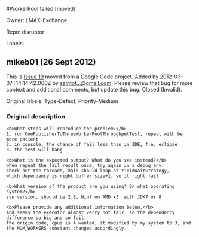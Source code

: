 #WorkerPool failed  [moved]

Owner: LMAX-Exchange

Repo: disruptor

Labels: 

## mikeb01 (26 Sept 2012)

This is [Issue 19](http://code.google.com/p/disruptor/issues/detail?id=19) moved from a Google Code project.
Added by 2012-03-07T14:14:42.000Z by [saintof...@gmail.com](http://code.google.com/u/115816047214705454254/).
Please review that bug for more context and additional comments, but update this bug.
 Closed (Invalid).

Original labels: Type-Defect, Priority-Medium
### Original description

```
<b>What steps will reproduce the problem?</b>
1. run OnePublisherToThreeWorkerPoolThroughputTest, repeat with be more patient 
2. in console, the chance of fail less than in IDE, f.e. eclipse
3. the test will hang

<b>What is the expected output? What do you see instead?</b>
when repeat the fail result once, try again in a debug env:
check out the threads, main should loop at YieldWaitStrategy, 
which dependency is right buffer size+1, so it right fail

<b>What version of the product are you using? On what operating system?</b>
svn version, should be 2.8, Win7 on AMD x3  with JDK7 or 8

<b>Please provide any additional information below.</b>
And seems the executor almost verry not fair, so the dependency difference so big and so fail.
The origin code, cpus is 4 wanted, it modified by my system to 3, and the NUM_WORKERS constant changed accordingly.
```


